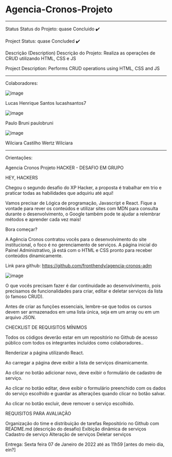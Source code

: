 # Agencia-Cronos-Projeto
__________________________________________________________________________________________________________________________________________________________________
Status
Status do Projeto: quase Concluido ✔️

Project Status: quase Concluded ✔️

Descrição (Description)
Descrição do Projeto: Realiza as operações de CRUD utilizando HTML, CSS e JS

Project Description: Performs CRUD operations using HTML, CSS and JS
____________________________________________________________________________________________________________________________________________________________________


Colaboradores:

![image](https://user-images.githubusercontent.com/94201226/148147108-b254fb20-83d2-4c5c-bd71-2d8ff1b588a7.png)

Lucas Henrique Santos
lucashsantos7



![image](https://user-images.githubusercontent.com/94201226/148147883-f99e8b50-55f0-41f6-b18c-0680f161f031.png)


Paulo Bruni
paulobruni

![image](https://user-images.githubusercontent.com/94201226/148148394-c9fab172-5016-4f20-b036-f4dd4b8890d1.png)


Wilciara Castilho Wertz
Wilciara

_______________________________________________________________________________________________________________________________________________________________________







Orientações:


Agencia Cronos Projeto
HACKER - DESAFIO EM GRUPO

HEY,  HACKERS

Chegou o segundo desafio do XP Hacker, a proposta é trabalhar em trio e praticar todas as habilidades que adquiriu até aqui!

Vamos precisar de Lógica de programação, Javascript e React. Fique a vontade para rever os conteúdos e utilizar sites com MDN para consulta durante o desenvolvimento, o Google também  pode te ajudar a relembrar métodos e aprender cada vez mais!


Bora começar?

A Agência Cronos contratou vocês para o desenvolvimento do site institucional, o foco é no gerenciamento de serviços. A página inicial do Painel Administrativo, já está com o HTML e CSS pronto para receber conteúdos dinamicamente.

Link para github: https://github.com/fronthendy/agencia-cronos-adm

![image](https://user-images.githubusercontent.com/94201226/147831334-aae67b8d-bddf-49e7-85f3-a87ece4d946b.png)



O que vocês precisam fazer é dar continuidade ao desenvolvimento, pois precisamos de funcionalidades para criar, editar e deletar serviços da lista (o famoso CRUD).

Antes de criar as funções essenciais, lembre-se que todos os cursos devem ser armazenados em uma lista única, seja em um array ou em um arquivo JSON.

CHECKLIST DE REQUISITOS MÍNIMOS

Todos os códigos deverão estar em um repositório no Github de acesso público com todos os integrantes incluídos como colaboradores..

Renderizar a página utilizando React.

Ao carregar a página deve exibir a lista de serviços dinamicamente.

Ao clicar no botão adicionar novo, deve exibir o formulário de cadastro de serviço.

Ao clicar no botão editar, deve exibir o formulário preenchido com os dados do serviço escolhido e guardar as alterações quando clicar no botão salvar.

Ao clicar no botão excluir, deve remover o serviço escolhido.

 

 REQUISITOS PARA AVALIAÇÃO

Organização do time e distribuição de tarefas
Repositório no Github com README.md (descrição do desafio)
Exibição dinâmica de serviços
Cadastro de serviço
Alteração de serviços
Deletar serviços 


Entrega: Sexta feira 07 de Janeiro de 2022 até as 11h59 [antes do meio dia, ein?]
